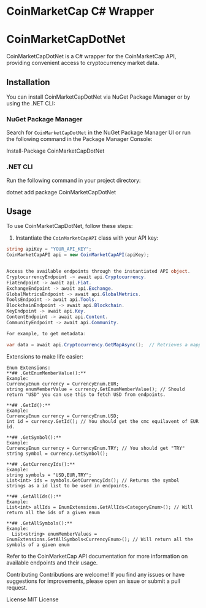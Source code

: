 # CoinMarketCap C# Wrapper

# CoinMarketCapDotNet

CoinMarketCapDotNet is a C# wrapper for the CoinMarketCap API, providing convenient access to cryptocurrency market data.

## Installation

You can install CoinMarketCapDotNet via NuGet Package Manager or by using the .NET CLI:

### NuGet Package Manager

Search for `CoinMarketCapDotNet` in the NuGet Package Manager UI or run the following command in the Package Manager Console:

Install-Package CoinMarketCapDotNet

### .NET CLI

Run the following command in your project directory:

dotnet add package CoinMarketCapDotNet

## Usage

To use CoinMarketCapDotNet, follow these steps:

1. Instantiate the `CoinMarketCapAPI` class with your API key:

```csharp
string apiKey = "YOUR_API_KEY";
CoinMarketCapAPI api = new CoinMarketCapAPI(apiKey);


Access the available endpoints through the instantiated API object. 
CryptocurrencyEndpoint -> await api.Cryptocurrency.
FiatEndpoint -> await api.Fiat.
ExchangeEndpoint -> await api.Exchange.
GlobalMetricsEndpoint -> await api.GlobalMetrics.
ToolsEndpoint -> await api.Tools.
BlockchainEndpoint -> await api.Blockchain.
KeyEndpoint -> await api.Key.
ContentEndpoint -> await api.Content.
CommunityEndpoint -> await api.Community.

For example, to get metadata:

var data = await api.Cryptocurrency.GetMapAsync();  // Retrieves a mapping of all supported fiat currencies to unique CoinMarketCap IDs.
```
Extensions to make life easier:
```
Enum Extensions: 
**## .GetEnumMemberValue():**
Example: 
CurrencyEnum currency = CurrencyEnum.EUR;
string enumMemberValue = currency.GetEnumMemberValue(); // Should return "USD" you can use this to fetch USD from endpoints.

**## .GetId():**
Example: 
CurrencyEnum currency = CurrencyEnum.USD;
int id = currency.GetId(); // You should get the cmc equilavent of EUR id.

**## .GetSymbol():**
Example: 
CurrencyEnum currency = CurrencyEnum.TRY; // You should get "TRY"
string symbol = currency.GetSymbol();

**## .GetCurrencyIds():**
Example: 
string symbols = "USD,EUR,TRY";
List<int> ids = symbols.GetCurrencyIds(); // Returns the symbol strings as a id list to be used in endpoints.

**## .GetAllIds():**
Example: 
List<int> allIds = EnumExtensions.GetAllIds<CategoryEnum>(); // Will return all the ids of a given enum

**## .GetAllSymbols():**
Example: 
  List<string> enumMemberValues = EnumExtensions.GetAllSymbols<CurrencyEnum>(); // Will return all the symbols of a given enum

```
Refer to the CoinMarketCap API documentation for more information on available endpoints and their usage.

Contributing
Contributions are welcome! If you find any issues or have suggestions for improvements, please open an issue or submit a pull request.

License
MIT License

